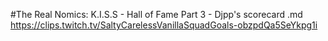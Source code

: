 #The Real Nomics: K.I.S.S - Hall of Fame Part 3 - Djpp's scorecard.md
https://clips.twitch.tv/SaltyCarelessVanillaSquadGoals-obzpdQa5SeYkpg1i